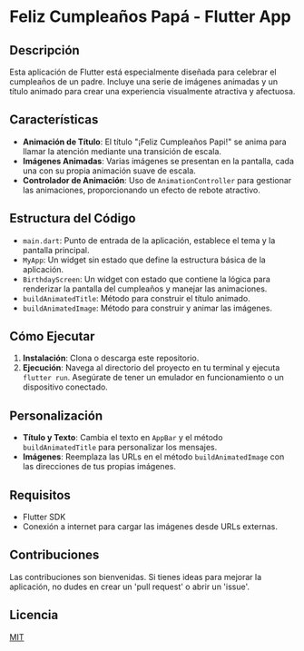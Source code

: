 # Feliz Cumpleaños Papá - Flutter App

## Descripción
Esta aplicación de Flutter está especialmente diseñada para celebrar el cumpleaños de un padre. Incluye una serie de imágenes animadas y un título animado para crear una experiencia visualmente atractiva y afectuosa.

## Características
- **Animación de Título**: El título "¡Feliz Cumpleaños Papi!" se anima para llamar la atención mediante una transición de escala.
- **Imágenes Animadas**: Varias imágenes se presentan en la pantalla, cada una con su propia animación suave de escala.
- **Controlador de Animación**: Uso de `AnimationController` para gestionar las animaciones, proporcionando un efecto de rebote atractivo.

## Estructura del Código
- `main.dart`: Punto de entrada de la aplicación, establece el tema y la pantalla principal.
- `MyApp`: Un widget sin estado que define la estructura básica de la aplicación.
- `BirthdayScreen`: Un widget con estado que contiene la lógica para renderizar la pantalla del cumpleaños y manejar las animaciones.
- `buildAnimatedTitle`: Método para construir el título animado.
- `buildAnimatedImage`: Método para construir y animar las imágenes.

## Cómo Ejecutar
1. **Instalación**: Clona o descarga este repositorio.
2. **Ejecución**: Navega al directorio del proyecto en tu terminal y ejecuta `flutter run`. Asegúrate de tener un emulador en funcionamiento o un dispositivo conectado.

## Personalización
- **Título y Texto**: Cambia el texto en `AppBar` y el método `buildAnimatedTitle` para personalizar los mensajes.
- **Imágenes**: Reemplaza las URLs en el método `buildAnimatedImage` con las direcciones de tus propias imágenes.

## Requisitos
- Flutter SDK
- Conexión a internet para cargar las imágenes desde URLs externas.

## Contribuciones
Las contribuciones son bienvenidas. Si tienes ideas para mejorar la aplicación, no dudes en crear un 'pull request' o abrir un 'issue'.

## Licencia
[MIT](https://opensource.org/licenses/MIT)
